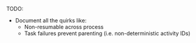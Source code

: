 

TODO:

* Document all the quirks like:
  * Non-resumable across process
  * Task failures prevent parenting (i.e. non-deterministic activity IDs)